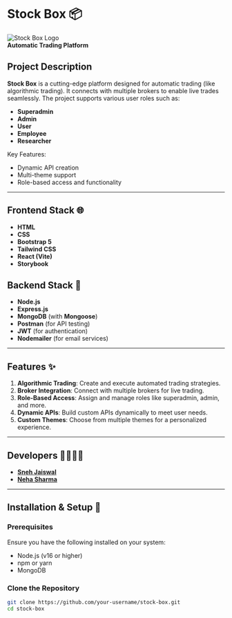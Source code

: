 # Stock Box 📦  

![Stock Box Logo](https://stockboxpnp.pnpuniverse.com/uploads/basicsetting/logo-1735629852084-427650703.png)  
**Automatic Trading Platform**  

## Project Description  
**Stock Box** is a cutting-edge platform designed for automatic trading (like algorithmic trading). It connects with multiple brokers to enable live trades seamlessly. The project supports various user roles such as:  
- **Superadmin**  
- **Admin**  
- **User**  
- **Employee**  
- **Researcher**  

Key Features:  
- Dynamic API creation  
- Multi-theme support  
- Role-based access and functionality  

---

## Frontend Stack 🌐  
- **HTML**  
- **CSS**  
- **Bootstrap 5**  
- **Tailwind CSS**  
- **React (Vite)**  
- **Storybook**

## Backend Stack 🔧  
- **Node.js**  
- **Express.js**  
- **MongoDB** (with **Mongoose**)  
- **Postman** (for API testing)  
- **JWT** (for authentication)  
- **Nodemailer** (for email services)  

---

## Features ✨  
1. **Algorithmic Trading**: Create and execute automated trading strategies.  
2. **Broker Integration**: Connect with multiple brokers for live trading.  
3. **Role-Based Access**: Assign and manage roles like superadmin, admin, and more.  
4. **Dynamic APIs**: Build custom APIs dynamically to meet user needs.  
5. **Custom Themes**: Choose from multiple themes for a personalized experience.  

---

## Developers 👩‍💻👨‍💻  
- [**Sneh Jaiswal**](https://github.com/snehpnp)  
- [**Neha Sharma**](https://github.com/NehaSharma3496)  

---

## Installation & Setup 🚀  
### Prerequisites  
Ensure you have the following installed on your system:  
- Node.js (v16 or higher)  
- npm or yarn  
- MongoDB  

### Clone the Repository  
```bash
git clone https://github.com/your-username/stock-box.git
cd stock-box
